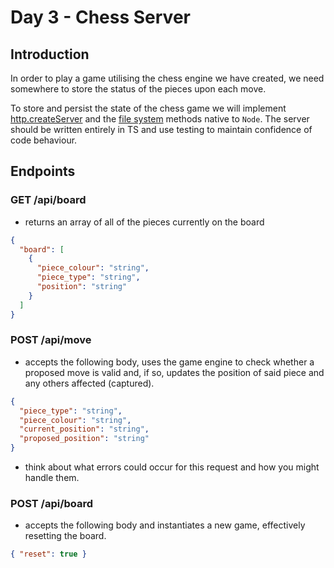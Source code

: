 # Day 3 - Chess Server

## Introduction

In order to play a game utilising the chess engine we have created, we need somewhere to store the status of the pieces upon each move.

To store and persist the state of the chess game we will implement [http.createServer](https://nodejs.org/api/http.html#http_http_createserver_options_requestlistener) and the [file system](https://nodejs.org/api/fs.html) methods native to `Node`. The server should be written entirely in TS and use testing to maintain confidence of code behaviour.

## Endpoints

### GET /api/board

- returns an array of all of the pieces currently on the board

```json
{
  "board": [
    {
      "piece_colour": "string",
      "piece_type": "string",
      "position": "string"
    }
  ]
}
```

### POST /api/move

- accepts the following body, uses the game engine to check whether a proposed move is valid and, if so, updates the position of said piece and any others affected (captured).

```json
{
  "piece_type": "string",
  "piece_colour": "string",
  "current_position": "string",
  "proposed_position": "string"
}
```

- think about what errors could occur for this request and how you might handle them.

### POST /api/board

- accepts the following body and instantiates a new game, effectively resetting the board.

```json
{ "reset": true }
```
